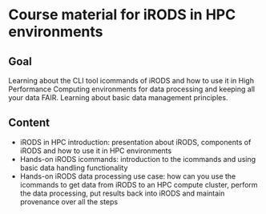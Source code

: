 # Course material for iRODS in HPC environments


## Goal

Learning about the CLI tool icommands of iRODS and how to use it in High Performance Computing environments for data processing and keeping all your data FAIR. Learning about basic data management principles.



## Content

- iRODS in HPC introduction: presentation about iRODS, components of iRODS and how to use it in HPC environments
- Hands-on iRODS icommands: introduction to the icommands and using basic data handling functionality
- Hands-on iRODS data processing use case: how can you use the icommands to get data from iRODS to an HPC compute cluster, perform the data processing, put results back into iRODS and maintain provenance over all the steps

